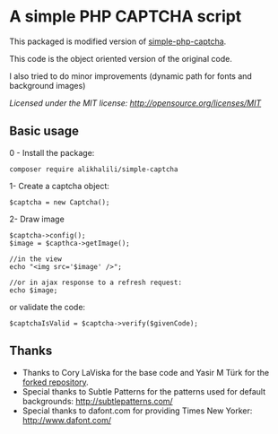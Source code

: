 # A simple PHP CAPTCHA script

This packaged is modified version of [simple-php-captcha](https://github.com/yasirmturk/simple-php-captcha).

This code is the object oriented version of the original code.

I also tried to do minor improvements (dynamic path for fonts and background images)

_Licensed under the MIT license: http://opensource.org/licenses/MIT_

## Basic usage
0 - Install the package:
```
composer require alikhalili/simple-captcha
```

1- Create a captcha object:
```
$captcha = new Captcha();
```

2- Draw image
```
$captcha->config();
$image = $capthca->getImage();

//in the view
echo "<img src='$image' />";

//or in ajax response to a refresh request:
echo $image;
```
or validate the code:
```
$captchaIsValid = $captcha->verify($givenCode);
```

## Thanks
 - Thanks to Cory LaViska for the base code and Yasir M Türk for the [forked repository](https://github.com/yasirmturk/simple-php-captcha). 
 - Special thanks to Subtle Patterns for the patterns used for default backgrounds: http://subtlepatterns.com/
 - Special thanks to dafont.com for providing Times New Yorker: http://www.dafont.com/